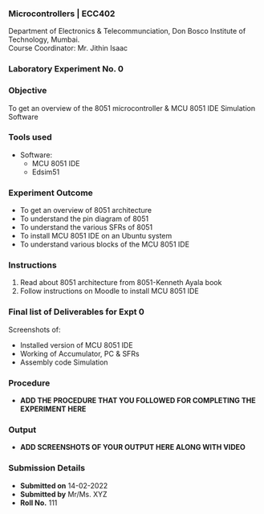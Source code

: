 ### Microcontrollers | ECC402 
Department of Electronics & Telecommunciation, 
Don Bosco Institute of Technology, Mumbai.  
Course Coordinator: Mr. Jithin Isaac

### Laboratory Experiment No. 0
 
### Objective  
To get an overview of the 8051 microcontroller & MCU 8051 IDE Simulation Software
 
### Tools used  
- Software: 
  - MCU 8051 IDE
  - Edsim51

### Experiment Outcome
- To get an overview of 8051 architecture
- To understand the pin diagram of 8051
- To understand the various SFRs of 8051
- To install MCU 8051 IDE on an Ubuntu system
- To understand various blocks of the MCU 8051 IDE

### Instructions

1. Read about 8051 architecture from 8051-Kenneth Ayala book
2. Follow instructions on Moodle to install MCU 8051 IDE

### Final list of Deliverables for Expt 0

Screenshots of:
- Installed version of MCU 8051 IDE
- Working of Accumulator, PC & SFRs
- Assembly code Simulation

### Procedure 
- **ADD THE PROCEDURE THAT YOU FOLLOWED FOR COMPLETING THE EXPERIMENT HERE**

### Output
- **ADD SCREENSHOTS OF YOUR OUTPUT HERE ALONG WITH VIDEO**  

### Submission Details
- **Submitted on** 14-02-2022
- **Submitted by** Mr/Ms. XYZ
- **Roll No.** 111

